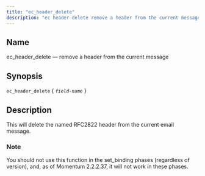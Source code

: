 ```yaml
---
title: "ec_header_delete"
description: "ec header delete remove a header from the current message ec header delete field name This will delete the named RFC 2822 header from the current email message You should not use this function in the set binding phases regardless of version and as of Momentum 2 2 2 37..."
---
```


<a name="sieve.ref.ec_header_delete"></a> 
## Name

ec_header_delete — remove a header from the current message

## Synopsis

`ec_header_delete` { *`field-name`* }

<a name="idp29822352"></a> 
## Description

This will delete the named RFC2822 header from the current email message.

### Note

You should not use this function in the set_binding phases (regardless of version), and, as of Momentum 2.2.2.37, it will not work in these phases.